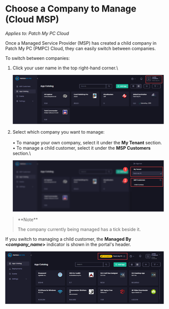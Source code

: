 # Choose a Company to Manage (Cloud MSP)

_Applies to: Patch My PC Cloud_

Once a Managed Service Provider (MSP) has created a child company in Patch My PC (PMPC) Cloud, they can easily switch between companies.

To switch between companies:

1.  Click your user name in the top right-hand corner.\


    ![](/_images/image-(2091).png)


2.  Select which company you want to manage:\
    \
    •  To manage your own company, select it under the **My Tenant** section.\
    •  To manage a child customer, select it under the **MSP Customers** section.\


    ![Selecting the company you want to manage](/_images/image-(2092).png "Selecting the company you want to manage")

<blockquote class="wp-block-quote">
<p>**Note**</p>
<p>The company currently being managed has a tick beside it.</p>
</blockquote>

If you switch to managing a child customer, the **Managed By <**_**company\_name**_**>** indicator is shown in the portal's header.

![](/_images/image-(2093).png)